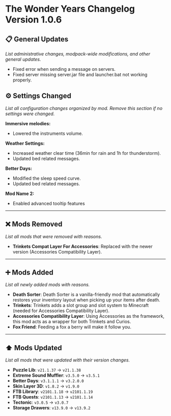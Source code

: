# The Wonder Years Changelog Version 1.0.6

## 📋 General Updates

*List administrative changes, modpack-wide modifications, and other general updates.*

- Fixed error when sending a message on servers.
- Fixed server missing server.jar file and launcher.bat not working properly.

## ⚙️ Settings Changed

*List all configuration changes organized by mod. Remove this section if no settings were changed.*

**Immersive melodies:**

- Lowered the instruments volume.

**Weather Settings:**

- Increased weather clear time (36min for rain and 1h for thunderstorm).
- Updated bed related messages.

**Better Days:**

- Modified the sleep speed curve.
- Updated bed related messages.

**Mod Name 2:**

- Enabled advanced tooltip features

---

## ❌ Mods Removed

*List all mods that were removed with reasons.*

- **Trinkets Compat Layer For Accessories**: Replaced with the newer version (Accessories Compatibility Layer).

---

## ➕ Mods Added

*List all newly added mods with reasons.*

- **Death Sorter**: Death Sorter is a vanilla-friendly mod that automatically restores your inventory layout when picking up your items after death.
- **Trinkets**: Trinkets adds a slot group and slot system to Minecraft (needed for Accessories Compatibility Layer).
- **Accessories Compatibility Layer**: Using Accessories as the framework, this mod acts as a wrapper for both Trinkets and Curios.
- **Fox Friend**: Feeding a fox a berry will make it follow you.

---

## ⬆️ Mods Updated

*List all mods that were updated with their version changes.*

- **Puzzle Lib**: `v21.1.37` → `v21.1.38`
- **Extreme Sound Muffler**: `v3.5.0` → `v3.5.1`
- **Better Days**: `v3.1.1.1` → `v3.2.0.0`
- **Skin Layer 3D**: `v1.8.2` → `v1.9.0`
- **FTB Library**: `v2101.1.18` → `v2101.1.19`
- **FTB Quests**: `v2101.1.13` → `v2101.1.14`
- **Tectonic**: `v3.0.5` → `v3.0.7`
- **Storage Drawers**: `v13.9.0` → `v13.9.2`
